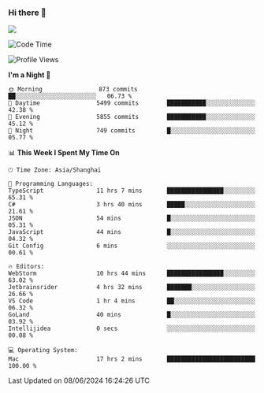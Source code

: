### Hi there 👋

<!--
**JJAYCHEN1e/jjaychen1e** is a ✨ _special_ ✨ repository because its `README.md` (this file) appears on your GitHub profile.

Here are some ideas to get you started:

- 🔭 I’m currently working on ...
- 🌱 I’m currently learning ...
- 👯 I’m looking to collaborate on ...
- 🤔 I’m looking for help with ...
- 💬 Ask me about ...
- 📫 How to reach me: ...
- 😄 Pronouns: ...
- ⚡ Fun fact: ...
-->

[![](https://github-readme-stats.vercel.app/api?username=jjaychen1e&show_icons=true)](https://github.com/jjaychen1e/github-readme-stats?count_private=true)

<!--START_SECTION:waka-->
![Code Time](http://img.shields.io/badge/Code%20Time-1%2C204%20hrs%2041%20mins-blue)

![Profile Views](http://img.shields.io/badge/Profile%20Views-0-blue)

**I'm a Night 🦉** 

```text
🌞 Morning                873 commits         ██░░░░░░░░░░░░░░░░░░░░░░░   06.73 % 
🌆 Daytime                5499 commits        ███████████░░░░░░░░░░░░░░   42.38 % 
🌃 Evening                5855 commits        ███████████░░░░░░░░░░░░░░   45.12 % 
🌙 Night                  749 commits         █░░░░░░░░░░░░░░░░░░░░░░░░   05.77 % 
```


📊 **This Week I Spent My Time On** 

```text
🕑︎ Time Zone: Asia/Shanghai

💬 Programming Languages: 
TypeScript               11 hrs 7 mins       ████████████████░░░░░░░░░   65.31 % 
C#                       3 hrs 40 mins       █████░░░░░░░░░░░░░░░░░░░░   21.61 % 
JSON                     54 mins             █░░░░░░░░░░░░░░░░░░░░░░░░   05.31 % 
JavaScript               44 mins             █░░░░░░░░░░░░░░░░░░░░░░░░   04.32 % 
Git Config               6 mins              ░░░░░░░░░░░░░░░░░░░░░░░░░   00.61 % 

🔥 Editors: 
WebStorm                 10 hrs 44 mins      ████████████████░░░░░░░░░   63.02 % 
Jetbrainsrider           4 hrs 32 mins       ███████░░░░░░░░░░░░░░░░░░   26.66 % 
VS Code                  1 hr 4 mins         ██░░░░░░░░░░░░░░░░░░░░░░░   06.32 % 
GoLand                   40 mins             █░░░░░░░░░░░░░░░░░░░░░░░░   03.92 % 
Intellijidea             0 secs              ░░░░░░░░░░░░░░░░░░░░░░░░░   00.08 % 

💻 Operating System: 
Mac                      17 hrs 2 mins       █████████████████████████   100.00 % 
```


 Last Updated on 08/06/2024 16:24:26 UTC
<!--END_SECTION:waka-->
